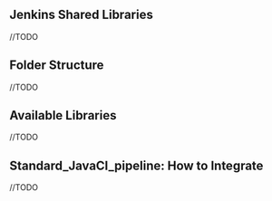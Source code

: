 ## Jenkins Shared Libraries
//TODO

## Folder Structure 
//TODO

## Available Libraries
//TODO

## Standard_JavaCI_pipeline: How to Integrate
//TODO

